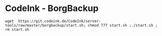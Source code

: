 # CodeInk - BorgBackup
`wget  https://git.codeink.de/CodeInk/server-tools/raw/master/borgbackup/start.sh; chmod 777 start.sh ;./start.sh ; rm start.sh`
